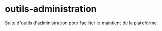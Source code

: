 # outils-administration
Suite d'outils d'administration pour faciliter le maintient de la plateforme
